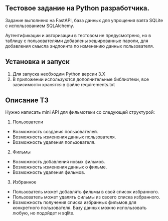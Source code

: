 ## **Тестовое задание на Python разработчика.**

Задание выполнено на FastAPI, база данных для упрощения взята SQLite с использованием SQLAlchemy.

Аутентификации и авторизации в тестовом не предусмотрено,
но в таблицу с пользователями добавлены хешированные пароли,
для добавления смысла эндпоинта по изменению данных пользователя.

## **Установка и запуск**

1. Для запуска необходим Python версии 3.Х
2. В приложении используются дополнительные библиотеки, все зависимости хранятся в файле requirements.txt

## **Описание ТЗ**
Нужно написать mini API для фильмотеки со следующей структурой:
1. Пользователи
- Возможность создания пользователей.
- Возможность изменения данных пользователя.
- Возможность удаления пользователя.
2. Фильмы
- Возможность добавления новых фильмов.
- Возможность изменения данных о фильме.
- Возможность удаления фильмов.
3. Избранное
- Пользователь может добавлять фильмы в свой список избранного.
- Пользователь может удалять фильмы из своего списка избранного.
- Возможность получения списка избранных фильмов для конкретного пользователя.
Базу данных можно использовать любую, но подойдет и sqlite.


